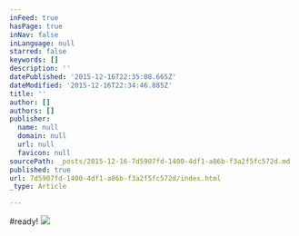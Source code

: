 ```yaml
---
inFeed: true
hasPage: true
inNav: false
inLanguage: null
starred: false
keywords: []
description: ''
datePublished: '2015-12-16T22:35:08.665Z'
dateModified: '2015-12-16T22:34:46.885Z'
title: ''
author: []
authors: []
publisher:
  name: null
  domain: null
  url: null
  favicon: null
sourcePath: _posts/2015-12-16-7d5907fd-1400-4df1-a86b-f3a2f5fc572d.md
published: true
url: 7d5907fd-1400-4df1-a86b-f3a2f5fc572d/index.html
_type: Article

---
```

\#ready!
![](https://the-grid-user-content.s3-us-west-2.amazonaws.com/5b90e41b-ebad-493a-aecd-c572668e69cf.JPG)